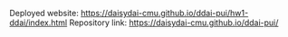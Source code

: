 Deployed website: https://daisydai-cmu.github.io/ddai-pui/hw1-ddai/index.html
Repository link: https://daisydai-cmu.github.io/ddai-pui/  